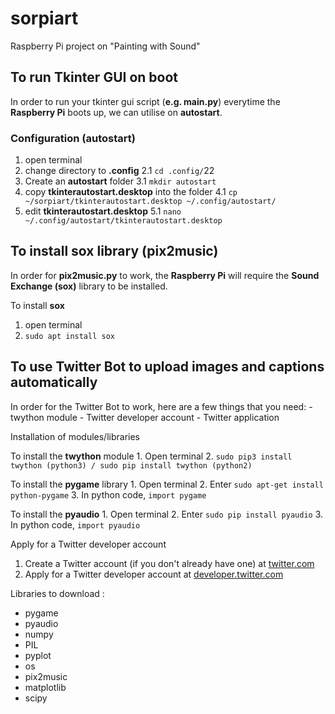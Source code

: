 # sorpiart
Raspberry Pi project on "Painting with Sound"

## To run Tkinter GUI on boot
In order to run your tkinter gui script (**e.g. main.py**) everytime the **Raspberry Pi** boots up, we can utilise on **autostart**. 

### Configuration (autostart)
1. open terminal
2. change directory to **.config**
2.1 `cd .config/`22
3. Create an **autostart** folder
3.1 `mkdir autostart`
4. copy **tkinterautostart.desktop** into the folder
4.1 `cp ~/sorpiart/tkinterautostart.desktop ~/.config/autostart/`
5. edit **tkinterautostart.desktop** 
5.1 `nano ~/.config/autostart/tkinterautostart.desktop`

## To install sox library (pix2music)
In order for **pix2music.py** to work, the **Raspberry Pi** will require the **Sound Exchange (sox)** library to be installed.

To install **sox**
1. open terminal
2. `sudo apt install sox`

## To use Twitter Bot to upload images and captions automatically
In order for the Twitter Bot to work, here are a few things that you need:
    - twython module
    - Twitter developer account
    - Twitter application

Installation of modules/libraries

To install the **twython** module
    1. Open terminal
    2. `sudo pip3 install twython (python3) / sudo pip install twython (python2)` 

To install the **pygame** library 
    1. Open terminal
    2. Enter `sudo apt-get install python-pygame`
    3. In python code, `import pygame`

To install the **pyaudio** 
    1. Open terminal
    2. Enter `sudo pip install pyaudio`
    3. In python code, `import pyaudio`


Apply for a Twitter developer account
1. Create a Twitter account (if you don't already have one) at [twitter.com](https://twitter.com)
2. Apply for a Twitter developer account at [developer.twitter.com](https://developer.twitter.com)

Libraries to download :
- pygame 
- pyaudio 
- numpy
- PIL 
- pyplot
- os 
- pix2music
- matplotlib
- scipy

